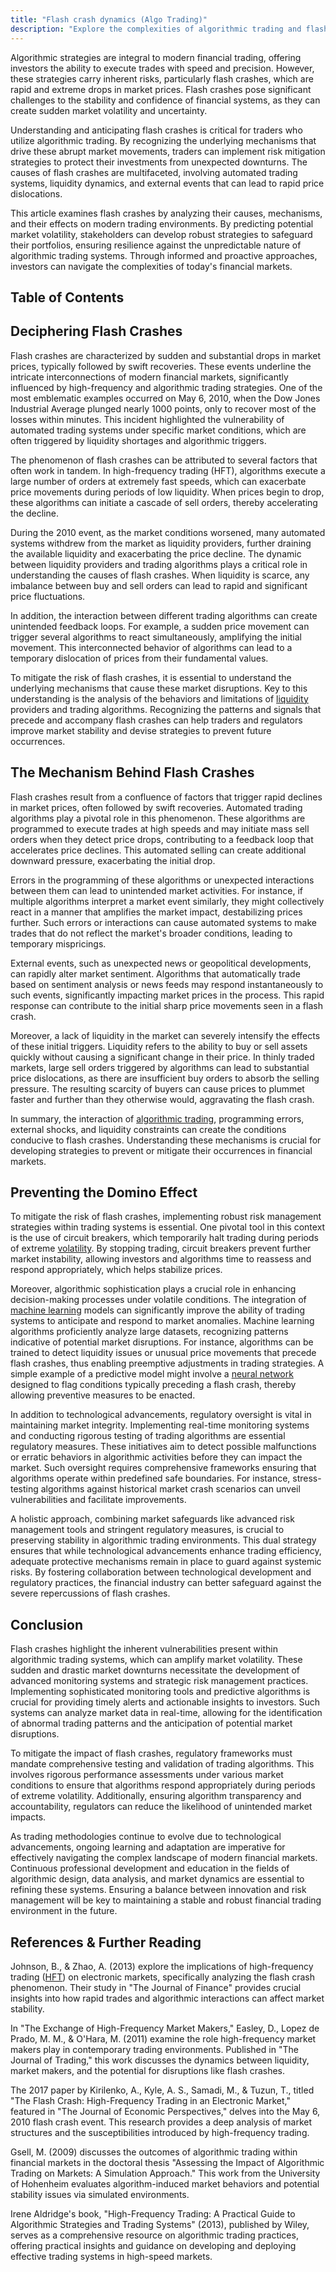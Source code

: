 ```yaml
---
title: "Flash crash dynamics (Algo Trading)"
description: "Explore the complexities of algorithmic trading and flash crashes uncovering their causes and effects Learn strategies to safeguard investments from rapid market shifts"
---
```






Algorithmic strategies are integral to modern financial trading, offering investors the ability to execute trades with speed and precision. However, these strategies carry inherent risks, particularly flash crashes, which are rapid and extreme drops in market prices. Flash crashes pose significant challenges to the stability and confidence of financial systems, as they can create sudden market volatility and uncertainty.

Understanding and anticipating flash crashes is critical for traders who utilize algorithmic trading. By recognizing the underlying mechanisms that drive these abrupt market movements, traders can implement risk mitigation strategies to protect their investments from unexpected downturns. The causes of flash crashes are multifaceted, involving automated trading systems, liquidity dynamics, and external events that can lead to rapid price dislocations.

This article examines flash crashes by analyzing their causes, mechanisms, and their effects on modern trading environments. By predicting potential market volatility, stakeholders can develop robust strategies to safeguard their portfolios, ensuring resilience against the unpredictable nature of algorithmic trading systems. Through informed and proactive approaches, investors can navigate the complexities of today's financial markets.


## Table of Contents

## Deciphering Flash Crashes

Flash crashes are characterized by sudden and substantial drops in market prices, typically followed by swift recoveries. These events underline the intricate interconnections of modern financial markets, significantly influenced by high-frequency and algorithmic trading strategies. One of the most emblematic examples occurred on May 6, 2010, when the Dow Jones Industrial Average plunged nearly 1000 points, only to recover most of the losses within minutes. This incident highlighted the vulnerability of automated trading systems under specific market conditions, which are often triggered by liquidity shortages and algorithmic triggers.

The phenomenon of flash crashes can be attributed to several factors that often work in tandem. In high-frequency trading (HFT), algorithms execute a large number of orders at extremely fast speeds, which can exacerbate price movements during periods of low liquidity. When prices begin to drop, these algorithms can initiate a cascade of sell orders, thereby accelerating the decline.

During the 2010 event, as the market conditions worsened, many automated systems withdrew from the market as liquidity providers, further draining the available liquidity and exacerbating the price decline. The dynamic between liquidity providers and trading algorithms plays a critical role in understanding the causes of flash crashes. When liquidity is scarce, any imbalance between buy and sell orders can lead to rapid and significant price fluctuations.

In addition, the interaction between different trading algorithms can create unintended feedback loops. For example, a sudden price movement can trigger several algorithms to react simultaneously, amplifying the initial movement. This interconnected behavior of algorithms can lead to a temporary dislocation of prices from their fundamental values.

To mitigate the risk of flash crashes, it is essential to understand the underlying mechanisms that cause these market disruptions. Key to this understanding is the analysis of the behaviors and limitations of [liquidity](/wiki/liquidity-risk-premium) providers and trading algorithms. Recognizing the patterns and signals that precede and accompany flash crashes can help traders and regulators improve market stability and devise strategies to prevent future occurrences.


## The Mechanism Behind Flash Crashes

Flash crashes result from a confluence of factors that trigger rapid declines in market prices, often followed by swift recoveries. Automated trading algorithms play a pivotal role in this phenomenon. These algorithms are programmed to execute trades at high speeds and may initiate mass sell orders when they detect price drops, contributing to a feedback loop that accelerates price declines. This automated selling can create additional downward pressure, exacerbating the initial drop.

Errors in the programming of these algorithms or unexpected interactions between them can lead to unintended market activities. For instance, if multiple algorithms interpret a market event similarly, they might collectively react in a manner that amplifies the market impact, destabilizing prices further. Such errors or interactions can cause automated systems to make trades that do not reflect the market's broader conditions, leading to temporary mispricings.

External events, such as unexpected news or geopolitical developments, can rapidly alter market sentiment. Algorithms that automatically trade based on sentiment analysis or news feeds may respond instantaneously to such events, significantly impacting market prices in the process. This rapid response can contribute to the initial sharp price movements seen in a flash crash.

Moreover, a lack of liquidity in the market can severely intensify the effects of these initial triggers. Liquidity refers to the ability to buy or sell assets quickly without causing a significant change in their price. In thinly traded markets, large sell orders triggered by algorithms can lead to substantial price dislocations, as there are insufficient buy orders to absorb the selling pressure. The resulting scarcity of buyers can cause prices to plummet faster and further than they otherwise would, aggravating the flash crash.

In summary, the interaction of [algorithmic trading](/wiki/algorithmic-trading), programming errors, external shocks, and liquidity constraints can create the conditions conducive to flash crashes. Understanding these mechanisms is crucial for developing strategies to prevent or mitigate their occurrences in financial markets.


## Preventing the Domino Effect

To mitigate the risk of flash crashes, implementing robust risk management strategies within trading systems is essential. One pivotal tool in this context is the use of circuit breakers, which temporarily halt trading during periods of extreme [volatility](/wiki/volatility-trading-strategies). By stopping trading, circuit breakers prevent further market instability, allowing investors and algorithms time to reassess and respond appropriately, which helps stabilize prices.

Moreover, algorithmic sophistication plays a crucial role in enhancing decision-making processes under volatile conditions. The integration of [machine learning](/wiki/machine-learning) models can significantly improve the ability of trading systems to anticipate and respond to market anomalies. Machine learning algorithms proficiently analyze large datasets, recognizing patterns indicative of potential market disruptions. For instance, algorithms can be trained to detect liquidity issues or unusual price movements that precede flash crashes, thus enabling preemptive adjustments in trading strategies. A simple example of a predictive model might involve a [neural network](/wiki/neural-network) designed to flag conditions typically preceding a flash crash, thereby allowing preventive measures to be enacted.

In addition to technological advancements, regulatory oversight is vital in maintaining market integrity. Implementing real-time monitoring systems and conducting rigorous testing of trading algorithms are essential regulatory measures. These initiatives aim to detect possible malfunctions or erratic behaviors in algorithmic activities before they can impact the market. Such oversight requires comprehensive frameworks ensuring that algorithms operate within predefined safe boundaries. For instance, stress-testing algorithms against historical market crash scenarios can unveil vulnerabilities and facilitate improvements.

A holistic approach, combining market safeguards like advanced risk management tools and stringent regulatory measures, is crucial to preserving stability in algorithmic trading environments. This dual strategy ensures that while technological advancements enhance trading efficiency, adequate protective mechanisms remain in place to guard against systemic risks. By fostering collaboration between technological development and regulatory practices, the financial industry can better safeguard against the severe repercussions of flash crashes.


## Conclusion

Flash crashes highlight the inherent vulnerabilities present within algorithmic trading systems, which can amplify market volatility. These sudden and drastic market downturns necessitate the development of advanced monitoring systems and strategic risk management practices. Implementing sophisticated monitoring tools and predictive algorithms is crucial for providing timely alerts and actionable insights to investors. Such systems can analyze market data in real-time, allowing for the identification of abnormal trading patterns and the anticipation of potential market disruptions.

To mitigate the impact of flash crashes, regulatory frameworks must mandate comprehensive testing and validation of trading algorithms. This involves rigorous performance assessments under various market conditions to ensure that algorithms respond appropriately during periods of extreme volatility. Additionally, ensuring algorithm transparency and accountability, regulators can reduce the likelihood of unintended market impacts.

As trading methodologies continue to evolve due to technological advancements, ongoing learning and adaptation are imperative for effectively navigating the complex landscape of modern financial markets. Continuous professional development and education in the fields of algorithmic design, data analysis, and market dynamics are essential to refining these systems. Ensuring a balance between innovation and risk management will be key to maintaining a stable and robust financial trading environment in the future.


## References & Further Reading

Johnson, B., & Zhao, A. (2013) explore the implications of high-frequency trading ([HFT](/wiki/high-frequency-trading-strategies)) on electronic markets, specifically analyzing the flash crash phenomenon. Their study in "The Journal of Finance" provides crucial insights into how rapid trades and algorithmic interactions can affect market stability.

In "The Exchange of High-Frequency Market Makers," Easley, D., Lopez de Prado, M. M., & O'Hara, M. (2011) examine the role high-frequency market makers play in contemporary trading environments. Published in "The Journal of Trading," this work discusses the dynamics between liquidity, market makers, and the potential for disruptions like flash crashes.

The 2017 paper by Kirilenko, A., Kyle, A. S., Samadi, M., & Tuzun, T., titled "The Flash Crash: High-Frequency Trading in an Electronic Market," featured in "The Journal of Economic Perspectives," delves into the May 6, 2010 flash crash event. This research provides a deep analysis of market structures and the susceptibilities introduced by high-frequency trading.

Gsell, M. (2009) discusses the outcomes of algorithmic trading within financial markets in the doctoral thesis "Assessing the Impact of Algorithmic Trading on Markets: A Simulation Approach." This work from the University of Hohenheim evaluates algorithm-induced market behaviors and potential stability issues via simulated environments.

Irene Aldridge's book, "High-Frequency Trading: A Practical Guide to Algorithmic Strategies and Trading Systems" (2013), published by Wiley, serves as a comprehensive resource on algorithmic trading practices, offering practical insights and guidance on developing and deploying effective trading systems in high-speed markets.



